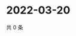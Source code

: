 # 2022-03-20

共 0 条

<!-- BEGIN WEIBO -->
<!-- 最后更新时间 Sun Mar 20 2022 23:00:46 GMT+0800 (China Standard Time) -->

<!-- END WEIBO -->
